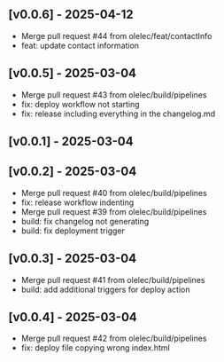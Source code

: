 ## [v0.0.6] - 2025-04-12

- Merge pull request #44 from olelec/feat/contactInfo
- feat: update contact information

## [v0.0.5] - 2025-03-04

- Merge pull request #43 from olelec/build/pipelines
- fix: deploy workflow not starting
- fix: release including everything in the changelog.md

## [v0.0.1] - 2025-03-04


## [v0.0.2] - 2025-03-04

- Merge pull request #40 from olelec/build/pipelines
- fix: release workflow indenting
- Merge pull request #39 from olelec/build/pipelines
- build: fix changelog not generating
- build: fix deployment trigger
## [v0.0.3] - 2025-03-04

- Merge pull request #41 from olelec/build/pipelines
- build: add additional triggers for deploy action
## [v0.0.4] - 2025-03-04

- Merge pull request #42 from olelec/build/pipelines
- fix: deploy file copying wrong index.html
